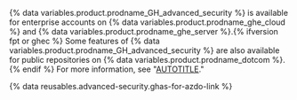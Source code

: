 {% data variables.product.prodname_GH_advanced_security %} is available for enterprise accounts on {% data variables.product.prodname_ghe_cloud %} and {% data variables.product.prodname_ghe_server %}.{% ifversion fpt or ghec %} Some features of {% data variables.product.prodname_GH_advanced_security %} are also available for public repositories on {% data variables.product.prodname_dotcom %}.{% endif %} For more information, see "[AUTOTITLE](/get-started/learning-about-github/githubs-plans)."

{% data reusables.advanced-security.ghas-for-azdo-link %}
